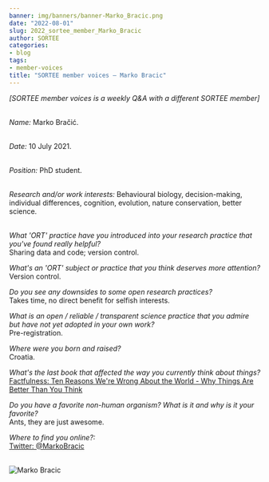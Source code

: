 ```yaml
---
banner: img/banners/banner-Marko_Bracic.png
date: "2022-08-01"
slug: 2022_sortee_member_Marko_Bracic
author: SORTEE
categories:
- blog
tags:
- member-voices
title: "SORTEE member voices – Marko Bracic" 
---
```



*[SORTEE member voices is a weekly Q&A with a different SORTEE member]*   
&nbsp;
&nbsp;

   _Name:_ Marko Bračić.   
&nbsp;

   _Date:_ 10 July 2021.   
&nbsp;

   _Position:_ PhD student.   
&nbsp;

   _Research and/or work interests:_ Behavioural biology, decision-making, individual differences, cognition, evolution, nature conservation, better science.   
&nbsp;
&nbsp;

_What 'ORT' practice have you introduced into your research practice that you've found really helpful?_   
Sharing data and code; version control.
&nbsp;
&nbsp;

_What's an 'ORT' subject or practice that you think deserves more attention?_   
Version control.
&nbsp;
&nbsp;

_Do you see any downsides to some open research practices?_   
Takes time, no direct benefit for selfish interests.
&nbsp;
&nbsp;

_What is an open / reliable / transparent science practice that you admire but have not yet adopted in your own work?_   
Pre-registration.
&nbsp;
&nbsp;

_Where were you born and raised?_   
Croatia.
&nbsp;
&nbsp;

_What's the last book that affected the way you currently think about things?_   
[Factfulness: Ten Reasons We're Wrong About the World - Why Things Are Better Than You Think](https://en.wikipedia.org/wiki/Factfulness:_Ten_Reasons_We%27re_Wrong_About_the_World_–_and_Why_Things_Are_Better_Than_You_Think)
&nbsp;
&nbsp;

_Do you have a favorite non-human organism? What is it and why is it your favorite?_   
Ants, they are just awesome.
&nbsp;
&nbsp;

_Where to find you online?:_   
[Twitter: @MarkoBracic](https://twitter.com/markobracic)   
&nbsp;
&nbsp;


![Marko Bracic](/blog/images/Marko_Bracic.png)    
&nbsp;